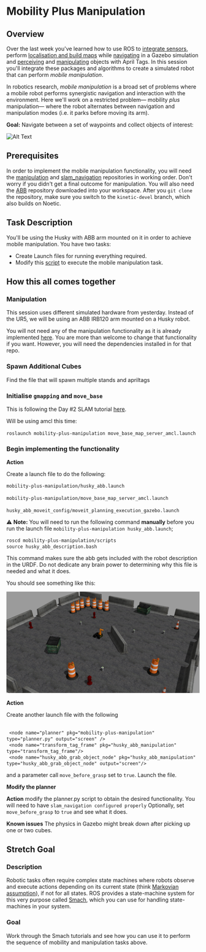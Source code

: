 # Mobility Plus Manipulation

## Overview

Over the last week you've learned how to use ROS to [integrate sensors][01-sensor-integration], perform [localisation and build maps][02-slam-navigation] while [navigating][02-slam-navigation] in a Gazebo simulation and [perceiving][03-perception] and [manipulating][04-manipulation] objects with April Tags. 
In this session you'll integrate these packages and algorithms to create a simulated robot that can perform _mobile manipulation_.

In robotics research, _mobile manipulation_ is a broad set of problems where a mobile robot performs synergistic navigation and interaction with the environment. Here we'll work on a restricted problem— mobility _plus_ manipulation— where the robot alternates between navigation and manipulation modes (i.e. it parks before moving its arm).

**Goal:** Navigate between a set of waypoints and collect objects of interest:

![Alt Text](./resources/images/grabcube.gif)

## Prerequisites

In order to implement the mobile manipulation functionality, you will need the [manipulation](https://github.com/ros-workshop/manipulation) and [slam_navigation](https://github.com/ros-workshop/slam-navigation) repositories in working order.
Don't worry if you didn't get a final outcome for manipulation.
You will also need the [ABB](https://github.com/ros-industrial/abb) repository downloaded into your workspace.
After you `git clone` the repository, make sure you switch to the `kinetic-devel` branch, which also builds on Noetic.


## Task Description

You'll be using the Husky with ABB arm mounted on it in order to achieve mobile manipulation. You have two tasks:

+ Create Launch files for running everything required.
+ Modify this [script](./mobility-plus-manipulation/scripts/planner.py) to execute the mobile manipulation task.

## How this all comes together

### Manipulation

This session uses different simulated hardware from yesterday. Instead of the UR5, we will be using an ABB IRB120 arm mounted on a Husky robot. 

You will not need any of the manipulation functionality as it is already implemented [here](./mobile_manipulation/ws_husky_abb_manipulation/husky_abb_manipulation/src/husky_abb_grab_object.cpp). You are more than welcome to change that functionality if you want. However, you will need the dependencies installed in for that repo.

### Spawn Additional Cubes

Find the file that will spawn multiple stands and apriltags

### Initialise `gmapping` and `move_base`

This is following the Day #2 SLAM tutorial [here](https://github.com/ros-workshop/slam-navigation).

Will be using amcl this time:

`roslaunch mobility-plus-manipulation move_base_map_server_amcl.launch`

### Begin implementing the functionality

**Action**

Create a launch file to do the following:

```
mobility-plus-manipulation/husky_abb.launch

mobility-plus-manipulation/move_base_map_server_amcl.launch

husky_abb_moveit_config/moveit_planning_execution_gazebo.launch

```

⚠️ **Note:** You will need to run the following command **manually** before you run the launch file `mobility-plus-manipulation husky_abb.launch`;

```
roscd mobility-plus-manipulation/scripts
source husky_abb_description.bash
```

This command makes sure the abb gets included with the robot description in the URDF.
Do not dedicate any brain power to determining why this file is needed and what it does.

You should see something like this:

![Alt Text](./resources/images/husky_tag.png)

**Action**

Create another launch file with the following

```

 <node name="planner" pkg="mobility-plus-manipulation" type="planner.py" output="screen" />
 <node name="transform_tag_frame" pkg="husky_abb_manipulation" type="transform_tag_frame"/>
 <node name="husky_abb_grab_object_node" pkg="husky_abb_manipulation" type="husky_abb_grab_object_node" output="screen"/>
```
and a parameter call `move_before_grasp` set to `true`.
Launch the file.


**Modify the planner**

**Action**
 modify the planner.py script to obtain the desired functionality. You will need to have `slam_navigation configured properly` 
Optionally, set `move_before_grasp` to `true` and see what it does.


**Known issues**
The physics in Gazebo might break down after picking up one or two cubes.

## Stretch Goal

### Description

Robotic tasks often require complex state machines where robots observe and execute actions depending on its current
state (think [Markovian assumption](https://en.wikipedia.org/wiki/Markov_property)), if not for all states. ROS
provides a state-machine system for this very purpose called [Smach](http://wiki.ros.org/smach), which you can 
use for handling state-machines in your system. 

### Goal

Work through the Smach tutorials and see how you can use it to perform the sequence of mobility and manipulation tasks
above.  

[01-sensor-integration]: https://github.com/ros-workshop/sensor-integration
[02-slam-navigation]: https://github.com/ros-workshop/slam-navigation
[03-perception]: https://github.com/ros-workshop/perception
[04-manipulation]: https://github.com/ros-workshop/manipulation
[05-mobility-plus-manipulation]: https://github.com/ros-workshop/mobility-plus-manipulation
